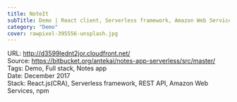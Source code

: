 ```yaml
---
title: NoteIt
subTitle: Demo | React client, Serverless framework, Amazon Web Services
category: "Demo"
cover: rawpixel-395556-unsplash.jpg
---
```


URL: http://d3599lednt2jor.cloudfront.net/  
Source: https://bitbucket.org/antekai/notes-app-serverless/src/master/  
Tags: Demo, Full stack, Notes app  
Date: December 2017  
Stack: React.js(CRA), Serverless framework, REST API, Amazon Web Services, npm
